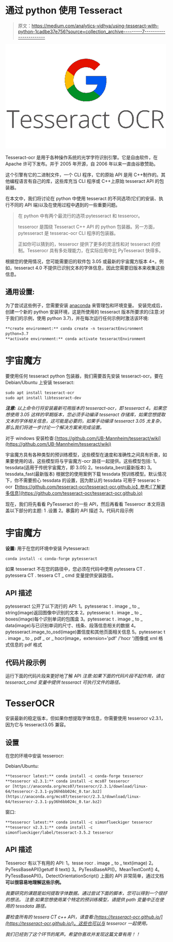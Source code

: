 # 通过 python 使用 Tesseract

> 原文：<https://medium.com/analytics-vidhya/using-tesseract-with-python-1cadbe37e756?source=collection_archive---------7----------------------->

![](img/0bc944af0d8cc0b27c0c2b9d9ae4ed45.png)

Tesseract-ocr 是用于各种操作系统的光学字符识别引擎。它是自由软件，在 Apache 许可下发布。并于 2005 年开源，自 2006 年以来一直由谷歌赞助。

这个引擎有它的二进制文件，一个 CLI 程序，它的原始 API 是用 C++制作的。其他编程语言有自己的库，这些库充当 CLI 程序或 C++上原始 tesseract API 的包装器。

在本文中，我们将讨论在 python 中使用 tesseract 的不同选项(它们的安装、执行不同的 API 端)以及在使用过程中遇到的一些重要问题。

> 在 python 中有两个最流行的选项:pytesseract 和 tesserocr。
> 
> tesserocr 是围绕 Tesseract C++ API 的 python 包装器。另一方面，pytesseract 是 tesserac-ocr CLI 程序的包装器。
> 
> 正如你可以猜到的，tesserocr 提供了更多的灵活性和对 tesseract 的控制。Tesserocr 具有多处理能力，在实际应用中比 PyTesseract 快得多。

根据您的使用情况，您可能需要旧的软件包 3.05 或最新的宇宙魔方版本 4+。例如，tesseract 4.0 不提供已识别文本的字体信息，因此您需要旧版本来收集这些信息。

## 通用设置:

为了尝试这些例子，您需要安装 [anaconda](https://www.anaconda.com/products/individual) 来管理包和环境变量。
安装完成后，创建一个新的 python 安装环境，这是所使用的 tesseract 版本所要求的(注意:对于我们的示例，使用 python 3.7)，并在每次运行任何示例时激活该环境:

```
**create environment:** conda create -n tesseractEnvironment python=3.7
**activate environment:** conda activate tesseractEnvironment
```

# 宇宙魔方

要使用任何 tesseract python 包装器，我们需要首先安装 tesseract-ocr。要在 Debian/Ubuntu 上安装 tesseract:

```
sudo apt install tesseract-ocr
sudo apt install libtesseract-dev
```

***注意:*** *以上命令行将安装最新可用版本的 tesseract-ocr，即 tesseract 4。如果您想使用 3.05 这样的早期版本，您必须手动编译 tesseract 存储库，如果您想提取文本的字体相关信息，这可能是必要的，如果手动编译 tesseract 3.05 太复杂，那么我们将进一步讨论一个解决方案来完成设置。*

对于 windows 安装检查:[https://github.com/UB-Mannheim/tesseract/wiki](https://github.com/UB-Mannheim/tesseract/wiki)

宇宙魔方具有各种类型的预训练模型，这些模型在速度和准确性之间具有折衷，如果要使用的话，这些模型将与宇宙魔方-ocr 路径一起提供。这些模型包括:
1。tessdata(适用于传统宇宙魔方，即 3.05)
2。tessdata_best(最新版本)
3。tessdata_fast(最新版本)
根据您的使用案例下载 tessdata 预训练模型。默认情况下，你不需要担心 tessdata 的设置，因为默认的 tessdata 可用于 tesserac t-ocr【https://github.com/tesseract-ocr/tesseract-ocr.github.io】参考:[了解更多信息](https://github.com/tesseract-ocr/tesseract-ocr.github.io)

现在，我们将先看看 PyTesseract 的一些 API，然后再看看 Tesserocr
本文将涵盖以下部分的主题:
1 .设置
2。暴露的 API 描述
3。代码片段示例

# 宇宙魔方

**设置:** 用于在您的环境中安装 Pytesseract:

```
conda install -c conda-forge pytesseract
```

如果 tesseract 不在您的路径中，您必须在代码中使用 pytessera CT . pytessera CT . tessera CT _ cmd 变量提供安装路径。

## API 描述

pytesseract 公开了以下流行的 API:
1。pytesserac t . image _ to _ string(image)返回图像中识别的文本
2。pytesserac t . image _ to _ boxes(image)每个识别单词的包围盒
3。pytesserac t . image _ to _ data(image)与已识别单词的尺寸、线条、段落信息相关的数据
4。pytesseract.image_to_osd(image)置信度和其他页面相关信息
5。pytesserac t . image _ to _ pdf _ or _ hocr(image，extension='pdf' /'hocr ')图像或 xml 格式信息的 pdf 格式

## 代码片段示例

运行下面的代码片段来更好地了解 API
*注意:如果下面的代码片段不起作用，请在 tesseract_cmd 变量中提供 tesseract 可执行文件的路径。*

# TesserOCR

安装最新的稳定版本，但如果你想提取字体信息，你需要使用 tesserocr v2.3.1，因为它与 tesseract3.05 兼容。

## 设置

在您的环境中安装 tesserocr:

Debian/Ubuntu:

```
**tesserocr latest:** conda install -c conda-forge tesserocr
**tesserocr v2.3.1:** conda install -c mcs07 tesserocr 
or [https://anaconda.org/mcs07/tesserocr/2.3.1/download/linux-64/tesserocr-2.3.1-py36h6bb024c_0.tar.bz2](https://anaconda.org/mcs07/tesserocr/2.3.1/download/linux-64/tesserocr-2.3.1-py36h6bb024c_0.tar.bz2)
```

窗口:

```
**tesserocr latest:** conda install -c simonflueckiger tesserocr
**tesserocr v2.3.1:** conda install -c simonflueckiger/label/tesseract-3.5.2 tesserocr
```

## API 描述

Tesserocr 有以下有用的 API:
1。tesse rocr . image _ to _ text(image)
2。PyTessBaseAPI()getutf 8 text()
3。PyTessBaseAPI()。MeanTextConf()
4。PyTessBaseAPI()。DetectOrientationScript()
上面的 API 非常简单，通过文档[](https://github.com/sirfz/tesserocr)**可以很容易地理解这些示例。**

*我要研究的课题是如何提取字体数据。通过尝试下面的脚本，您可以得到一个很好的想法。
*注意:如果您想使用某个特定的预训练模型，请提供 path 变量中正在使用的 tessdata 路径。**

*要检查所有的 tessera CT c++ API，请查看:[https://tesseract-ocr.github.io/](https://tesseract-ocr.github.io/)。这些也可以与 tesserocr 一起使用。*

*我们已经到了这个环节的尾声。希望你喜欢并发现这篇文章有用！！*